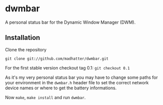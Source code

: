 # dwmbar

A personal status bar for the Dynamic Window Manager (DWM).

## Installation

Clone the repository

```git clone git://github.com/madhatter/dwmbar.git```

For the first stable version checkout tag 0.1:
`git checkout 0.1`

As it's my very personal status bar you may have to change
some paths for your environment in the `dwmbar.h` header file
to set the correct network device names or where to get the
battery informations.

Now `make`, `make install` and run `dwmbar`.

